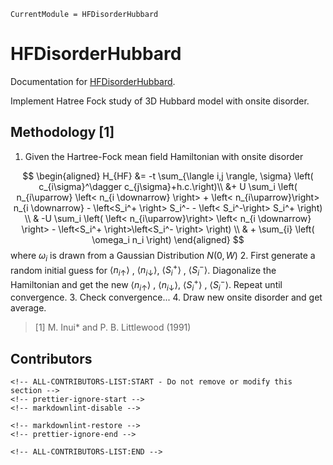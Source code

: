 ```@meta
CurrentModule = HFDisorderHubbard
```

# HFDisorderHubbard

Documentation for [HFDisorderHubbard](https://github.com/hz-xiaxz/HFDisorderHubbard.jl).

Implement Hatree Fock study of 3D Hubbard model with onsite disorder.

## Methodology [1]

1. Given the Hartree-Fock mean field Hamiltonian with onsite disorder

$$
\begin{aligned}
H_{HF} &= -t \sum_{\langle i,j \rangle, \sigma} \left(  c_{i\sigma}^\dagger c_{j\sigma}+h.c.\right)\\
  &+ U \sum_i \left( n_{i\uparrow} \left< n_{i \downarrow} \right> + \left< n_{i\uparrow}\right> n_{i \downarrow} - \left<S_i^+ \right> S_i^-  - \left< S_i^-\right> S_i^+ \right) \\
& -U \sum_i \left(   \left< n_{i\uparrow}\right> \left< n_{i \downarrow} \right> - \left<S_i^+ \right>\left<S_i^- \right> \right) \\
& + \sum_{i} \left( \omega_i n_i \right)
\end{aligned}
$$
where $\omega_i$ is drawn from a Gaussian Distribution $N(0,W)$
2. First generate a random initial guess for $\left<n_{i\uparrow} \right>$ , $\left<n_{i\downarrow} \right>$, $\left<S_i^+ \right>$ , $\left<S_i^- \right>$. Diagonalize the Hamiltonian and get the new $\left<n_{i\uparrow} \right>$ , $\left<n_{i\downarrow} \right>$, $\left<S_i^+ \right>$ , $\left<S_i^- \right>$. Repeat until convergence.
3. Check convergence...
4. Draw new onsite disorder and get average.

> [1] M. Inui* and P. B. Littlewood (1991)
>
## Contributors

```@raw html
<!-- ALL-CONTRIBUTORS-LIST:START - Do not remove or modify this section -->
<!-- prettier-ignore-start -->
<!-- markdownlint-disable -->

<!-- markdownlint-restore -->
<!-- prettier-ignore-end -->

<!-- ALL-CONTRIBUTORS-LIST:END -->
```
